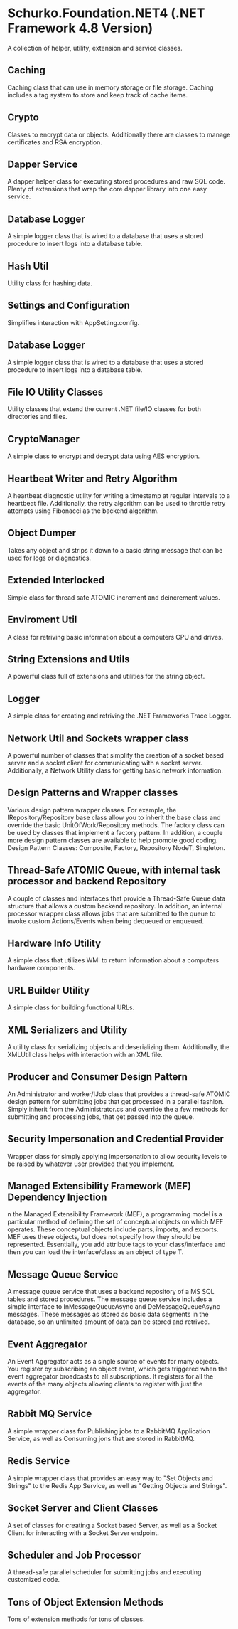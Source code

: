 # Schurko.Foundation.NET4 (.NET Framework 4.8 Version)
A collection of helper, utility, extension and service classes.

## Caching
Caching class that can use in memory storage or file storage.
Caching includes a tag system to store and keep track of cache items.

## Crypto
Classes to encrypt data or objects. Additionally there are classes to manage certificates and RSA encryption.

## Dapper Service
A dapper helper class for executing stored procedures and raw SQL code.
Plenty of extensions that wrap the core dapper library into one easy service.

## Database Logger
A simple logger class that is wired to a database that uses a stored procedure to insert logs into a database table.

## Hash Util
Utility class for hashing data.

## Settings and Configuration
Simplifies interaction with AppSetting.config.

## Database Logger
A simple logger class that is wired to a database that uses a stored procedure to insert logs into a database table.

## File IO Utility Classes
Utility classes that extend the current .NET file/IO classes for both directories and files.

## CryptoManager 
A simple class to encrypt and decrypt data using AES encryption.

## Heartbeat Writer and Retry Algorithm
A heartbeat diagnostic utility for writing a timestamp at regular intervals to a heartbeat file.
Additionally, the retry algorithm can be used to throttle retry attempts using Fibonacci as the backend algorithm.

## Object Dumper
Takes any object and strips it down to a basic string message that can be used for logs or diagnostics.

## Extended Interlocked
Simple class for thread safe ATOMIC increment and deincrement values.

## Enviroment Util
A class for retriving basic information about a computers CPU and drives.

## String Extensions and Utils
A powerful class full of extensions and utilities for the string object.

## Logger
A simple class for creating and retriving the .NET Frameworks Trace Logger.

## Network Util and Sockets wrapper class
A powerful number of classes that simplify the creation of a socket based server and a socket client for communicating with a socket server.
Additionally, a Network Utility class for getting basic network information.

## Design Patterns and Wrapper classes
Various design pattern wrapper classes. For example, the IRepository/Repository base class allow you to inherit the base class and override the basic UnitOfWork/Repository methods.
The factory class can be used by classes that implement a factory pattern. In addition, a couple more design pattern classes are available to help promote good coding.
Design Pattern Classes: Composite, Factory, Repository NodeT, Singleton.

## Thread-Safe ATOMIC Queue, with internal task processor and backend Repository
A couple of classes and interfaces that provide a Thread-Safe Queue data structure that allows a custom backend repository.
In addition, an internal processor wrapper class allows jobs that are submitted to the queue to invoke custom Actions/Events when being dequeued or enqueued.

## Hardware Info Utility
A simple class that utilizes WMI to return information about a computers hardware components.

## URL Builder Utility
A simple class for building functional URLs.

## XML Serializers and Utility
A utility class for serializing objects and deserializing them.
Additionally, the XMLUtil class helps with interaction with an XML file.

## Producer and Consumer Design Pattern
An Administrator and worker/IJob class that provides a thread-safe ATOMIC design pattern for submitting jobs that get processed in a parallel fashion.
Simply inherit from the Administrator.cs and override the a few methods for submitting and processing jobs, that get passed into the queue.
  
## Security Impersonation and Credential Provider
Wrapper class for simply applying impersonation to allow security levels to be raised by whatever user provided that you implement.
 
## Managed Extensibility Framework (MEF) Dependency Injection
n the Managed Extensibility Framework (MEF), a programming model is a particular method of defining 
the set of conceptual objects on which MEF operates. These conceptual objects include parts, imports, 
and exports. MEF uses these objects, but does not specify how they should be represented. 
Essentially, you add attribute tags to your class/interface and then you can load the interface/class as an object of type T.
 
## Message Queue Service
A message queue service that uses a backend repository of a MS SQL tables and stored procedures.
The message queue service includes a simple interface to InMessageQueueAsync and DeMessageQueueAsync messages.
These messages as stored as basic data segments in the database, so an unlimited amount of data can be stored and retrived.

## Event Aggregator
An Event Aggregator acts as a single source of events for many objects. 
You register by subscribing an object event, which gets triggered when the event aggregator broadcasts to all subscriptions.
It registers for all the events of the many objects allowing clients to register with just the aggregator.

## Rabbit MQ Service
A simple wrapper class for Publishing jobs to a RabbitMQ Application Service, as well as Consuming jons that are stored in RabbitMQ.

## Redis Service
A simple wrapper class that provides an easy way to "Set Objects and Strings" to the Redis App Service, as well as "Getting Objects and Strings".

## Socket Server and Client Classes
A set of classes for creating a Socket based Server, as well as a Socket Client for interacting with a Socket Server endpoint.

## Scheduler and Job Processor
A thread-safe parallel scheduler for submitting jobs and executing customized code.

## Tons of Object Extension Methods
Tons of extension methods for tons of classes.

